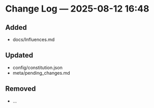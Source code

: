 # Change Log — 2025-08-12 16:48

## Added
- docs/Influences.md

## Updated
- config/constitution.json
- meta/pending_changes.md

## Removed
- …
